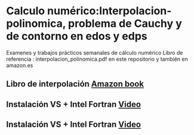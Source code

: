 # Calculo numérico:Interpolacion-polinomica, problema de Cauchy y de contorno en edos y edps
Examenes y trabajos prácticos semanales de cálculo numérico
Libro de referencia :  interpolacion_polinomica.pdf en este repositorio y también en amazon.es

## Libro de interpolación [Amazon book](https://www.amazon.es/Interpolaci%C3%B3n-polin%C3%B3mica-espectrales-Aplicaci%C3%B3n-condiciones/dp/1076625592/ref=sr_1_1?__mk_es_ES=%C3%85M%C3%85%C5%BD%C3%95%C3%91&dchild=1&keywords=interpolacion+polinomica+hernandez&qid=1631172924&sr=8-1)
## Instalación VS + Intel Fortran [Video](https://www.dropbox.com/s/c8yfn258ar45y3s/VS_installation.mp4?dl=0)
## Instalación VS + Intel Fortran [Video](https://www.dropbox.com/s/uf3v6vjdgj8cpto/NumericalHUB.mp4?dl=0)



         
